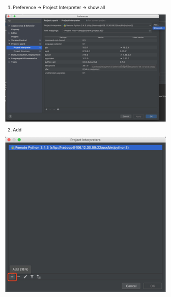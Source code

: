 1. Preference -> Project Interpreter -> show all
<p align="center">
<img src="https://github.com/Treers/spark-learn/blob/master/etc/1.jpg" />
</p>

2. Add
<p align="center">
<img src="https://github.com/Treers/spark-learn/blob/master/etc/2.jpg" />
</p>
